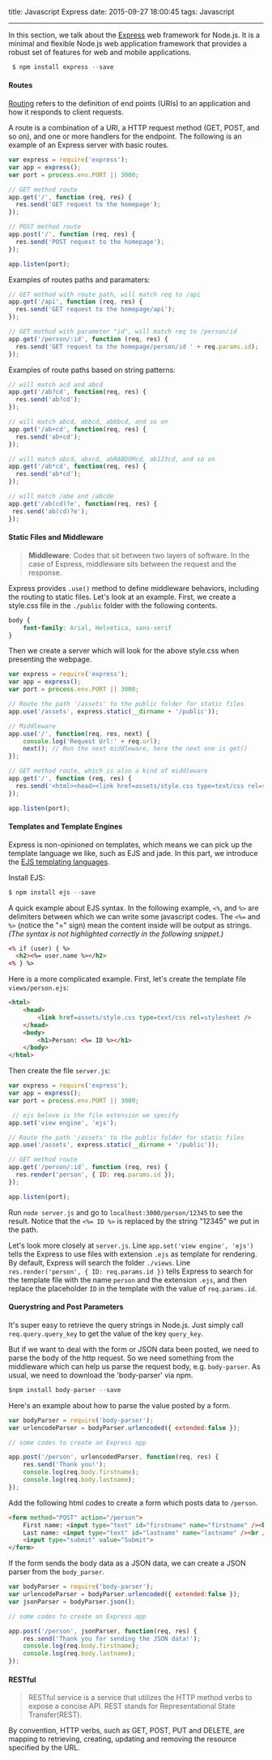 title: Javascript Express
date: 2015-09-27 18:00:45
tags: Javascript

---

In this section, we talk about the [Express](http://expressjs.com/) web framework for Node.js. It is a minimal and flexible Node.js web application framework that provides a robust set of features for web and mobile applications.

``` javascript
 $ npm install express --save
 ```

<!-- more -->

#### Routes
[Routing](http://expressjs.com/guide/routing.html) refers to the definition of end points (URIs) to an application and how it responds to client requests. 

A route is a combination of a URI, a HTTP request method (GET, POST, and so on), and one or more handlers for the endpoint. The following is an example of an Express server with basic routes.
``` javascript
var express = require('express');
var app = express();
var port = process.env.PORT || 3000;

// GET method route
app.get('/', function (req, res) {
  res.send('GET request to the homepage');
});

// POST method route
app.post('/', function (req, res) {
  res.send('POST request to the homepage');
});

app.listen(port);
```
Examples of routes paths and paramaters:
``` javascript
// GET mothod with route path, will match req to /api
app.get('/api', function (req, res) {
  res.send('GET request to the homepage/api');
});

// GET mothod with parameter "id", will match req to /person/id
app.get('/person/:id', function (req, res) {
  res.send('GET request to the homepage/person/id ' + req.params.id);
});
```
Examples of route paths based on string patterns:
``` javascript
// will match acd and abcd
app.get('/ab?cd', function(req, res) {
  res.send('ab?cd');
});

// will match abcd, abbcd, abbbcd, and so on
app.get('/ab+cd', function(req, res) {
  res.send('ab+cd');
});

// will match abcd, abxcd, abRABDOMcd, ab123cd, and so on
app.get('/ab*cd', function(req, res) {
  res.send('ab*cd');
});

// will match /abe and /abcde
app.get('/ab(cd)?e', function(req, res) {
 res.send('ab(cd)?e');
});
```

#### Static Files and Middleware
> **Middleware**:  Codes that sit between two layers of software. In the case of Express, middleware sits between the request and the response.

Express provides `.use()` method to define middleware behaviors, including the routing to static files. Let's look at an example. First, we create a style.css file in the `./public` folder with the following contents.
``` css
body {
    font-family: Arial, Helvetica, sans-serif
}
```
Then we create a server which will look for the above style.css when presenting the webpage.

``` javascript
var express = require('express');
var app = express();
var port = process.env.PORT || 3000;

// Route the path '/assets' to the public folder for static files
app.use('/assets', express.static(__dirname + '/public'));

// Middleware
app.use('/', function(req, res, next) {
    console.log('Request Url:' + req.url);
    next(); // Run the next middleware, here the next one is get()
});

// GET method route, which is also a kind of middleware
app.get('/', function (req, res) {
  res.send('<html><head><link href=assets/style.css type=text/css rel=stylesheet /></head><body><h1>Hello World!</h1></body></html>');
});

app.listen(port);
```
#### Templates and Template Engines
Express is non-opinioned on templates, which means we can pick up the template language we like, such as EJS and jade. In this part,  we introduce the [EJS templating languages](http://ejs.co/).

Install EJS:
``` javascript
$ npm install ejs --save
```
A 	quick example about EJS syntax. In the following example, `<%`, and `%>` are delimiters between which we can write some javascript codes. The `<%=` and `%>` (notice the "=" sign) mean the content inside will be output as strings. *(The syntax is not highlighted correctly in the following snippet.)*
``` html
<% if (user) { %>
  <h2><%= user.name %></h2>
<% } %>
```
Here is a more complicated example. First, let's create the template file `views/person.ejs`:
``` html
<html>   
    <head>
        <link href=assets/style.css type=text/css rel=stylesheet />
    </head>
    <body>
        <h1>Person: <%= ID %></h1>
    </body>
</html>
```
Then create the file `server.js`:
``` javascript
var express = require('express');
var app = express();
var port = process.env.PORT || 3000;

 // ejs belove is the file extension we specify
app.set('view engine', 'ejs');

// Route the path '/assets' to the public folder for static files
app.use('/assets', express.static(__dirname + '/public'));

// GET method route
app.get('/person/:id', function (req, res) {
  res.render('person', { ID: req.params.id });
});

app.listen(port);
```
Run `node server.js` and go to `localhost:3000/person/12345` to see the result. Notice that the `<%= ID %>` is replaced by the string "12345" we put in the path. 

Let's look more closely at `server.js`. Line `app.set('view engine', 'ejs')` tells the Express to use files with extension `.ejs` as template for rendering. By default, Express will search the folder `./views`. Line `res.render('person', { ID: req.params.id })` tells Express to search for the template file with the name `person` and the extension `.ejs`, and then replace the placeholder `ID` in the template with the value of `req.params.id`.

####  Querystring and Post Parameters
It's super easy to retrieve the query strings in Node.js. Just simply call `req.query.query_key` to get the value of the key `query_key`.

But if we want to deal with the form or JSON data been posted, we need to parse the body of the http request. So we need something from the middleware which can help us parse the request body, e.g. `body-parser`.
As usual, we need to download the 'body-parser' via npm.
``` javascript
$npm install body-parser --save
```
Here's an example about how to parse the value posted by a form.
``` javascript
var bodyParser = require('body-parser');
var urlencodeParser = bodyParser.urlencoded({ extended:false });

// some codes to create an Express app

app.post('/person', urlencodedParser, function(req, res) {
	res.send('Thank you!');
	console.log(req.body.firstname);
	console.log(req.body.lastname);
});
```
Add the following html codes to create a form which posts data to `/person`.
``` html 
<form method="POST" action="/person">
	First name: <input type="text" id="firstname" name="firstname" /><br />
	Last name: <input type="text" id="lastname" name="lastname" /><br />
	<input type="submit" value="Submit">
</form>
```
If the form sends the body data as a JSON data, we can create a JSON parser from the `body_parser`.
``` javascript
var bodyParser = require('body-parser');
var urlencodeParser = bodyParser.urlencoded({ extended:false });
var jsonParser = bodyParser.json(); 

// some codes to create an Express app

app.post('/person', jsonParser, function(req, res) {
	res.send('Thank you for sending the JSON data!');
	console.log(req.body.firstname);
	console.log(req.body.lastname);
});
```

#### RESTful
> RESTful service is a service that utilizes the HTTP method verbs to expose a concise API. REST stands for Representational State Transfer(REST).

By convention, HTTP verbs, such as GET, POST, PUT and DELETE, are mapping to retrieving, creating, updating and removing the resource specified by the URL.